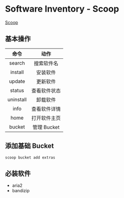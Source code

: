 # Software Inventory - Scoop

[Scoop](https://github.com/lukesampson/scoop)

## 基本操作

| 命令      | 动作         |
| :-:       | :-:          |
| search    | 搜索软件名   |
| install   | 安装软件     |
| update    | 更新软件     |
| status    | 查看软件状态 |
| uninstall | 卸载软件     |
| info      | 查看软件详情 |
| home      | 打开软件主页 |
| bucket    | 管理 Bucket  |

## 添加基础 Bucket

```
scoop bucket add extras
```

## 必装软件

- aria2
- bandizip
